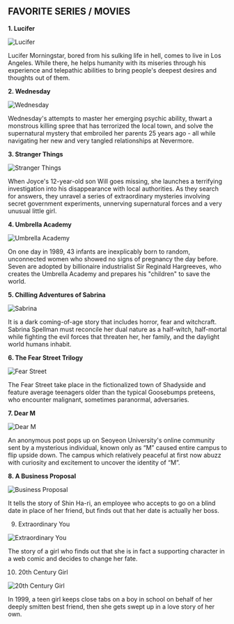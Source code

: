 ## FAVORITE SERIES / MOVIES
**1. Lucifer**

  ![Lucifer](https://user-images.githubusercontent.com/103494154/206896560-727af5a3-cc09-4385-8ce2-da4db7a6b9ed.jpg)
  
   Lucifer Morningstar, bored from his sulking life in hell, comes to live in Los Angeles. While there, he helps humanity with its miseries through his experience and
  telepathic abilities to bring people's deepest desires and thoughts out of them.
  
**2. Wednesday**

  ![Wednesday](https://user-images.githubusercontent.com/103494154/206896697-bef2077a-48b8-4d5e-a696-2b2d3550807e.jpg)
  
  Wednesday's attempts to master her emerging psychic ability, thwart a monstrous killing spree that has terrorized the local town, and solve the supernatural mystery
  that embroiled her parents 25 years ago - all while navigating her new and very tangled relationships at Nevermore.

**3. Stranger Things**

  ![Stranger Things](https://user-images.githubusercontent.com/103494154/206896772-4a9db9a4-e18b-4ec9-a209-39de17f6dcb0.jpg)

  When Joyce's 12-year-old son Will goes missing, she launches a terrifying investigation into his disappearance with local authorities. As they search for answers, 
  they unravel a series of extraordinary mysteries involving secret government experiments, unnerving supernatural forces and a very unusual little girl.
  
**4. Umbrella Academy**

  ![Umbrella Academy](https://user-images.githubusercontent.com/103494154/206896832-9a2ec825-1ed0-401a-a94e-6b87fcd515f4.jpg)

  On one day in 1989, 43 infants are inexplicably born to random, unconnected women who showed no signs of pregnancy the day before. Seven are adopted by billionaire
  industrialist Sir Reginald Hargreeves, who creates the Umbrella Academy and prepares his "children" to save the world.

**5. Chilling Adventures of Sabrina**

  ![Sabrina](https://user-images.githubusercontent.com/103494154/206896867-e95bd4c1-7338-43bb-88f9-4ca61706daf2.jpg)

  It is a dark coming-of-age story that includes horror, fear and witchcraft. Sabrina Spellman must reconcile her dual nature as a half-witch, half-mortal while 
  fighting the evil forces that threaten her, her family, and the daylight world humans inhabit.
  
**6. The Fear Street Trilogy**

  ![Fear Street](https://user-images.githubusercontent.com/103494154/206896915-8c888885-deee-4731-927c-723704f1ae1d.jpg)

  The Fear Street take place in the fictionalized town of Shadyside and feature average teenagers older than the typical Goosebumps preteens, who encounter malignant,
  sometimes paranormal, adversaries. 
  
**7. Dear M**

  ![Dear M](https://user-images.githubusercontent.com/103494154/206896979-6144bf08-33f7-4b78-9d88-8f832a822d98.jpeg)

  An anonymous post pops up on Seoyeon University's online community sent by a mysterious individual, known only as “M” caused entire campus to flip upside down. The
  campus which relatively peaceful at first now abuzz with curiosity and excitement to uncover the identity of “M”.
  
**8. A Business Proposal**

  ![Business Proposal](https://user-images.githubusercontent.com/103494154/206897037-262da1ce-078b-43fe-acc6-c2c180a00ff2.jpg)

  It tells the story of Shin Ha-ri, an employee who accepts to go on a blind date in place of her friend, but finds out that her date is actually her boss.
  
9. Extraordinary You

  ![Extraordinary You](https://user-images.githubusercontent.com/103494154/206897110-4ebb2536-a162-4b10-8cba-e1990db85d02.jpg)

  The story of a girl who finds out that she is in fact a supporting character in a web comic and decides to change her fate. 
  
10. 20th Century Girl

  ![20th Century Girl](https://user-images.githubusercontent.com/103494154/206897165-757dfde0-7f35-4586-af61-bc823dfff0d8.png)
  
  In 1999, a teen girl keeps close tabs on a boy in school on behalf of her deeply smitten best friend, then she gets swept up in a love story of her own.

